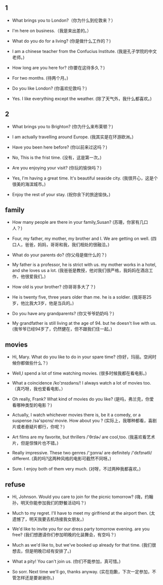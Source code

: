 ## 1

- What brings you to London?（你为什么到伦敦来？）

* I'm here on business.（我是来出差的。）

- What do you do for a living? (你是做什么工作的？)

* I am a chinese teacher from the Confucius Institute. (我是孔子学院的中文老师。)

- How long are you here for? (你要在这待多久？)

* For two months. (待两个月。)

- Do you like London? (你喜欢伦敦吗？)

* Yes. I like everything except the weather. (除了天气外，我什么都喜欢。)

## 2

- What brings you to Brighton? (你为什么来布莱顿？)

* I am actually travelling around Europe. (我其实是在环游欧洲。)

- Have you been here before? (你以前来过这吗？)

* No, This is the frist time. (没有，这是第一次。)

- Are you enjoying your visit? (你玩的愉快吗？)

* Yes, I'm having a great time. It's beautiful seaside city. (我很开心，这是个很美的海滨城市。)

- Enjoy the rest of your stay. (祝你余下的旅途愉快。)

## family

- How many people are there in your family,Susan? (苏珊，你家有几口人？)

* Four, my father, my mother, my brother and I. We are getting on well. (四口人，爸爸，妈妈，哥哥和我，我们相处的很融洽。)

- What do your parents do? (你父母是做什么的？)

* My father is a professor, he is strict with us. my mother works in a hotel, and she loves us a lot. (我爸爸是教授，他对我们很严格，我妈妈在酒店工作，他很爱我们。)

- How old is your brother? (你哥哥多大了？)

* He is twenty five, three years older than me. he is a soldier. (我哥哥25岁，他比我大3岁，他是当兵的。)

- Do you have any grandparents? (你又爷爷奶奶吗？)

* My grandfather is still living at the age of 94. but he doesn't live with us. (我爷爷已经94岁了，仍然健在，但不跟我们住一起。)

## movies

- Hi, Mary. What do you like to do in your spare time? (你好，玛丽。空闲时候你都做些什么？)

* Well,I spend a lot of time watching movies. (很多时候我都在看电影。)

- What a coincidence /ko'ɪnsɪdəns/! I always watch a lot of movies too. （真巧呀，我也爱看电影。）

* Oh really, Frank? What kind of movies do you like? (是吗，弗兰克，你爱看哪种类型的电影？)

- Actually, I watch whichever movies there is, be it a comedy, or a suspense /sə'spɛns/ movie. How about you ?  (实际上，我哪种都看，喜剧片或者悬疑片都行，你呢？)

* Art films are my favorite, but thrillers /'θrɪlɚ/ are cool,too. (我喜欢看艺术片，但是惊悚片也不错。)

- Really impressive. These two genres /'ʒɑnrə/ are definitely /'dɛfɪnətli/ different. (真的吗?这两种风格的电影可截然不同呀。)

* Sure. I enjoy both of them very much. (对呀，不过两种我都喜欢。)

## refuse

- Hi, Johnson. Would you care to join for the picnic tomorrow? (嗨，约翰孙，明天你能参加我们的野餐活动吗？)

* Much to my regret. I'll have to meet my girlfriend at the airport then. (太遗憾了，明天我要去机场接我女朋友。)

- We'd like to invite you for our dress party tomorrow evening. are you free? (我们想邀请你们参加明晚的化装舞会，有空吗？)

* Much as we'd like to, but we've booked up already for that time. (我们很想去，但是明晚已经有安排了。)

- What a pity! You can't join us. (你们不能参加，真可惜。)

* So sorr. Next time we'll go, thanks anyway. (实在抱歉，下次一定参加，不管怎样还是要谢谢你。)

